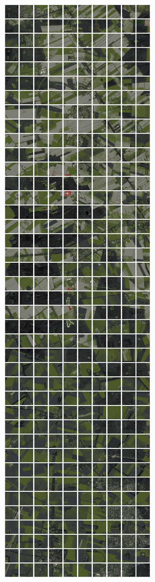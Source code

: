 <html>
<div>
<img src="https://github.com/HakkaTjakka/NL_TILE_MAP/blob/main/18/648/-1056/r.6480.-10560.png" height="44" width="44">
<img src="https://github.com/HakkaTjakka/NL_TILE_MAP/blob/main/18/648/-1056/r.6481.-10560.png" height="44" width="44">
<img src="https://github.com/HakkaTjakka/NL_TILE_MAP/blob/main/18/648/-1056/r.6482.-10560.png" height="44" width="44">
<img src="https://github.com/HakkaTjakka/NL_TILE_MAP/blob/main/18/648/-1056/r.6483.-10560.png" height="44" width="44">
<img src="https://github.com/HakkaTjakka/NL_TILE_MAP/blob/main/18/648/-1056/r.6484.-10560.png" height="44" width="44">
<img src="https://github.com/HakkaTjakka/NL_TILE_MAP/blob/main/18/648/-1056/r.6485.-10560.png" height="44" width="44">
<img src="https://github.com/HakkaTjakka/NL_TILE_MAP/blob/main/18/648/-1056/r.6486.-10560.png" height="44" width="44">
<img src="https://github.com/HakkaTjakka/NL_TILE_MAP/blob/main/18/648/-1056/r.6487.-10560.png" height="44" width="44">
<img src="https://github.com/HakkaTjakka/NL_TILE_MAP/blob/main/18/648/-1056/r.6488.-10560.png" height="44" width="44">
<img src="https://github.com/HakkaTjakka/NL_TILE_MAP/blob/main/18/648/-1056/r.6489.-10560.png" height="44" width="44">
<img src="https://github.com/HakkaTjakka/NL_TILE_MAP/blob/main/18/649/-1056/r.6490.-10560.png" height="44" width="44">
<img src="https://github.com/HakkaTjakka/NL_TILE_MAP/blob/main/18/649/-1056/r.6491.-10560.png" height="44" width="44">
<img src="https://github.com/HakkaTjakka/NL_TILE_MAP/blob/main/18/649/-1056/r.6492.-10560.png" height="44" width="44">
<img src="https://github.com/HakkaTjakka/NL_TILE_MAP/blob/main/18/649/-1056/r.6493.-10560.png" height="44" width="44">
<img src="https://github.com/HakkaTjakka/NL_TILE_MAP/blob/main/18/649/-1056/r.6494.-10560.png" height="44" width="44">
<img src="https://github.com/HakkaTjakka/NL_TILE_MAP/blob/main/18/649/-1056/r.6495.-10560.png" height="44" width="44">
<img src="https://github.com/HakkaTjakka/NL_TILE_MAP/blob/main/18/649/-1056/r.6496.-10560.png" height="44" width="44">
<img src="https://github.com/HakkaTjakka/NL_TILE_MAP/blob/main/18/649/-1056/r.6497.-10560.png" height="44" width="44">
<img src="https://github.com/HakkaTjakka/NL_TILE_MAP/blob/main/18/649/-1056/r.6498.-10560.png" height="44" width="44">
<img src="https://github.com/HakkaTjakka/NL_TILE_MAP/blob/main/18/649/-1056/r.6499.-10560.png" height="44" width="44">
<br>
<img src="https://github.com/HakkaTjakka/NL_TILE_MAP/blob/main/18/648/-1056/r.6480.-10559.png" height="44" width="44">
<img src="https://github.com/HakkaTjakka/NL_TILE_MAP/blob/main/18/648/-1056/r.6481.-10559.png" height="44" width="44">
<img src="https://github.com/HakkaTjakka/NL_TILE_MAP/blob/main/18/648/-1056/r.6482.-10559.png" height="44" width="44">
<img src="https://github.com/HakkaTjakka/NL_TILE_MAP/blob/main/18/648/-1056/r.6483.-10559.png" height="44" width="44">
<img src="https://github.com/HakkaTjakka/NL_TILE_MAP/blob/main/18/648/-1056/r.6484.-10559.png" height="44" width="44">
<img src="https://github.com/HakkaTjakka/NL_TILE_MAP/blob/main/18/648/-1056/r.6485.-10559.png" height="44" width="44">
<img src="https://github.com/HakkaTjakka/NL_TILE_MAP/blob/main/18/648/-1056/r.6486.-10559.png" height="44" width="44">
<img src="https://github.com/HakkaTjakka/NL_TILE_MAP/blob/main/18/648/-1056/r.6487.-10559.png" height="44" width="44">
<img src="https://github.com/HakkaTjakka/NL_TILE_MAP/blob/main/18/648/-1056/r.6488.-10559.png" height="44" width="44">
<img src="https://github.com/HakkaTjakka/NL_TILE_MAP/blob/main/18/648/-1056/r.6489.-10559.png" height="44" width="44">
<img src="https://github.com/HakkaTjakka/NL_TILE_MAP/blob/main/18/649/-1056/r.6490.-10559.png" height="44" width="44">
<img src="https://github.com/HakkaTjakka/NL_TILE_MAP/blob/main/18/649/-1056/r.6491.-10559.png" height="44" width="44">
<img src="https://github.com/HakkaTjakka/NL_TILE_MAP/blob/main/18/649/-1056/r.6492.-10559.png" height="44" width="44">
<img src="https://github.com/HakkaTjakka/NL_TILE_MAP/blob/main/18/649/-1056/r.6493.-10559.png" height="44" width="44">
<img src="https://github.com/HakkaTjakka/NL_TILE_MAP/blob/main/18/649/-1056/r.6494.-10559.png" height="44" width="44">
<img src="https://github.com/HakkaTjakka/NL_TILE_MAP/blob/main/18/649/-1056/r.6495.-10559.png" height="44" width="44">
<img src="https://github.com/HakkaTjakka/NL_TILE_MAP/blob/main/18/649/-1056/r.6496.-10559.png" height="44" width="44">
<img src="https://github.com/HakkaTjakka/NL_TILE_MAP/blob/main/18/649/-1056/r.6497.-10559.png" height="44" width="44">
<img src="https://github.com/HakkaTjakka/NL_TILE_MAP/blob/main/18/649/-1056/r.6498.-10559.png" height="44" width="44">
<img src="https://github.com/HakkaTjakka/NL_TILE_MAP/blob/main/18/649/-1056/r.6499.-10559.png" height="44" width="44">
<br>
<img src="https://github.com/HakkaTjakka/NL_TILE_MAP/blob/main/18/648/-1056/r.6480.-10558.png" height="44" width="44">
<img src="https://github.com/HakkaTjakka/NL_TILE_MAP/blob/main/18/648/-1056/r.6481.-10558.png" height="44" width="44">
<img src="https://github.com/HakkaTjakka/NL_TILE_MAP/blob/main/18/648/-1056/r.6482.-10558.png" height="44" width="44">
<img src="https://github.com/HakkaTjakka/NL_TILE_MAP/blob/main/18/648/-1056/r.6483.-10558.png" height="44" width="44">
<img src="https://github.com/HakkaTjakka/NL_TILE_MAP/blob/main/18/648/-1056/r.6484.-10558.png" height="44" width="44">
<img src="https://github.com/HakkaTjakka/NL_TILE_MAP/blob/main/18/648/-1056/r.6485.-10558.png" height="44" width="44">
<img src="https://github.com/HakkaTjakka/NL_TILE_MAP/blob/main/18/648/-1056/r.6486.-10558.png" height="44" width="44">
<img src="https://github.com/HakkaTjakka/NL_TILE_MAP/blob/main/18/648/-1056/r.6487.-10558.png" height="44" width="44">
<img src="https://github.com/HakkaTjakka/NL_TILE_MAP/blob/main/18/648/-1056/r.6488.-10558.png" height="44" width="44">
<img src="https://github.com/HakkaTjakka/NL_TILE_MAP/blob/main/18/648/-1056/r.6489.-10558.png" height="44" width="44">
<img src="https://github.com/HakkaTjakka/NL_TILE_MAP/blob/main/18/649/-1056/r.6490.-10558.png" height="44" width="44">
<img src="https://github.com/HakkaTjakka/NL_TILE_MAP/blob/main/18/649/-1056/r.6491.-10558.png" height="44" width="44">
<img src="https://github.com/HakkaTjakka/NL_TILE_MAP/blob/main/18/649/-1056/r.6492.-10558.png" height="44" width="44">
<img src="https://github.com/HakkaTjakka/NL_TILE_MAP/blob/main/18/649/-1056/r.6493.-10558.png" height="44" width="44">
<img src="https://github.com/HakkaTjakka/NL_TILE_MAP/blob/main/18/649/-1056/r.6494.-10558.png" height="44" width="44">
<img src="https://github.com/HakkaTjakka/NL_TILE_MAP/blob/main/18/649/-1056/r.6495.-10558.png" height="44" width="44">
<img src="https://github.com/HakkaTjakka/NL_TILE_MAP/blob/main/18/649/-1056/r.6496.-10558.png" height="44" width="44">
<img src="https://github.com/HakkaTjakka/NL_TILE_MAP/blob/main/18/649/-1056/r.6497.-10558.png" height="44" width="44">
<img src="https://github.com/HakkaTjakka/NL_TILE_MAP/blob/main/18/649/-1056/r.6498.-10558.png" height="44" width="44">
<img src="https://github.com/HakkaTjakka/NL_TILE_MAP/blob/main/18/649/-1056/r.6499.-10558.png" height="44" width="44">
<br>
<img src="https://github.com/HakkaTjakka/NL_TILE_MAP/blob/main/18/648/-1056/r.6480.-10557.png" height="44" width="44">
<img src="https://github.com/HakkaTjakka/NL_TILE_MAP/blob/main/18/648/-1056/r.6481.-10557.png" height="44" width="44">
<img src="https://github.com/HakkaTjakka/NL_TILE_MAP/blob/main/18/648/-1056/r.6482.-10557.png" height="44" width="44">
<img src="https://github.com/HakkaTjakka/NL_TILE_MAP/blob/main/18/648/-1056/r.6483.-10557.png" height="44" width="44">
<img src="https://github.com/HakkaTjakka/NL_TILE_MAP/blob/main/18/648/-1056/r.6484.-10557.png" height="44" width="44">
<img src="https://github.com/HakkaTjakka/NL_TILE_MAP/blob/main/18/648/-1056/r.6485.-10557.png" height="44" width="44">
<img src="https://github.com/HakkaTjakka/NL_TILE_MAP/blob/main/18/648/-1056/r.6486.-10557.png" height="44" width="44">
<img src="https://github.com/HakkaTjakka/NL_TILE_MAP/blob/main/18/648/-1056/r.6487.-10557.png" height="44" width="44">
<img src="https://github.com/HakkaTjakka/NL_TILE_MAP/blob/main/18/648/-1056/r.6488.-10557.png" height="44" width="44">
<img src="https://github.com/HakkaTjakka/NL_TILE_MAP/blob/main/18/648/-1056/r.6489.-10557.png" height="44" width="44">
<img src="https://github.com/HakkaTjakka/NL_TILE_MAP/blob/main/18/649/-1056/r.6490.-10557.png" height="44" width="44">
<img src="https://github.com/HakkaTjakka/NL_TILE_MAP/blob/main/18/649/-1056/r.6491.-10557.png" height="44" width="44">
<img src="https://github.com/HakkaTjakka/NL_TILE_MAP/blob/main/18/649/-1056/r.6492.-10557.png" height="44" width="44">
<img src="https://github.com/HakkaTjakka/NL_TILE_MAP/blob/main/18/649/-1056/r.6493.-10557.png" height="44" width="44">
<img src="https://github.com/HakkaTjakka/NL_TILE_MAP/blob/main/18/649/-1056/r.6494.-10557.png" height="44" width="44">
<img src="https://github.com/HakkaTjakka/NL_TILE_MAP/blob/main/18/649/-1056/r.6495.-10557.png" height="44" width="44">
<img src="https://github.com/HakkaTjakka/NL_TILE_MAP/blob/main/18/649/-1056/r.6496.-10557.png" height="44" width="44">
<img src="https://github.com/HakkaTjakka/NL_TILE_MAP/blob/main/18/649/-1056/r.6497.-10557.png" height="44" width="44">
<img src="https://github.com/HakkaTjakka/NL_TILE_MAP/blob/main/18/649/-1056/r.6498.-10557.png" height="44" width="44">
<img src="https://github.com/HakkaTjakka/NL_TILE_MAP/blob/main/18/649/-1056/r.6499.-10557.png" height="44" width="44">
<br>
<img src="https://github.com/HakkaTjakka/NL_TILE_MAP/blob/main/18/648/-1056/r.6480.-10556.png" height="44" width="44">
<img src="https://github.com/HakkaTjakka/NL_TILE_MAP/blob/main/18/648/-1056/r.6481.-10556.png" height="44" width="44">
<img src="https://github.com/HakkaTjakka/NL_TILE_MAP/blob/main/18/648/-1056/r.6482.-10556.png" height="44" width="44">
<img src="https://github.com/HakkaTjakka/NL_TILE_MAP/blob/main/18/648/-1056/r.6483.-10556.png" height="44" width="44">
<img src="https://github.com/HakkaTjakka/NL_TILE_MAP/blob/main/18/648/-1056/r.6484.-10556.png" height="44" width="44">
<img src="https://github.com/HakkaTjakka/NL_TILE_MAP/blob/main/18/648/-1056/r.6485.-10556.png" height="44" width="44">
<img src="https://github.com/HakkaTjakka/NL_TILE_MAP/blob/main/18/648/-1056/r.6486.-10556.png" height="44" width="44">
<img src="https://github.com/HakkaTjakka/NL_TILE_MAP/blob/main/18/648/-1056/r.6487.-10556.png" height="44" width="44">
<img src="https://github.com/HakkaTjakka/NL_TILE_MAP/blob/main/18/648/-1056/r.6488.-10556.png" height="44" width="44">
<img src="https://github.com/HakkaTjakka/NL_TILE_MAP/blob/main/18/648/-1056/r.6489.-10556.png" height="44" width="44">
<img src="https://github.com/HakkaTjakka/NL_TILE_MAP/blob/main/18/649/-1056/r.6490.-10556.png" height="44" width="44">
<img src="https://github.com/HakkaTjakka/NL_TILE_MAP/blob/main/18/649/-1056/r.6491.-10556.png" height="44" width="44">
<img src="https://github.com/HakkaTjakka/NL_TILE_MAP/blob/main/18/649/-1056/r.6492.-10556.png" height="44" width="44">
<img src="https://github.com/HakkaTjakka/NL_TILE_MAP/blob/main/18/649/-1056/r.6493.-10556.png" height="44" width="44">
<img src="https://github.com/HakkaTjakka/NL_TILE_MAP/blob/main/18/649/-1056/r.6494.-10556.png" height="44" width="44">
<img src="https://github.com/HakkaTjakka/NL_TILE_MAP/blob/main/18/649/-1056/r.6495.-10556.png" height="44" width="44">
<img src="https://github.com/HakkaTjakka/NL_TILE_MAP/blob/main/18/649/-1056/r.6496.-10556.png" height="44" width="44">
<img src="https://github.com/HakkaTjakka/NL_TILE_MAP/blob/main/18/649/-1056/r.6497.-10556.png" height="44" width="44">
<img src="https://github.com/HakkaTjakka/NL_TILE_MAP/blob/main/18/649/-1056/r.6498.-10556.png" height="44" width="44">
<img src="https://github.com/HakkaTjakka/NL_TILE_MAP/blob/main/18/649/-1056/r.6499.-10556.png" height="44" width="44">
<br>
<img src="https://github.com/HakkaTjakka/NL_TILE_MAP/blob/main/18/648/-1056/r.6480.-10555.png" height="44" width="44">
<img src="https://github.com/HakkaTjakka/NL_TILE_MAP/blob/main/18/648/-1056/r.6481.-10555.png" height="44" width="44">
<img src="https://github.com/HakkaTjakka/NL_TILE_MAP/blob/main/18/648/-1056/r.6482.-10555.png" height="44" width="44">
<img src="https://github.com/HakkaTjakka/NL_TILE_MAP/blob/main/18/648/-1056/r.6483.-10555.png" height="44" width="44">
<img src="https://github.com/HakkaTjakka/NL_TILE_MAP/blob/main/18/648/-1056/r.6484.-10555.png" height="44" width="44">
<img src="https://github.com/HakkaTjakka/NL_TILE_MAP/blob/main/18/648/-1056/r.6485.-10555.png" height="44" width="44">
<img src="https://github.com/HakkaTjakka/NL_TILE_MAP/blob/main/18/648/-1056/r.6486.-10555.png" height="44" width="44">
<img src="https://github.com/HakkaTjakka/NL_TILE_MAP/blob/main/18/648/-1056/r.6487.-10555.png" height="44" width="44">
<img src="https://github.com/HakkaTjakka/NL_TILE_MAP/blob/main/18/648/-1056/r.6488.-10555.png" height="44" width="44">
<img src="https://github.com/HakkaTjakka/NL_TILE_MAP/blob/main/18/648/-1056/r.6489.-10555.png" height="44" width="44">
<img src="https://github.com/HakkaTjakka/NL_TILE_MAP/blob/main/18/649/-1056/r.6490.-10555.png" height="44" width="44">
<img src="https://github.com/HakkaTjakka/NL_TILE_MAP/blob/main/18/649/-1056/r.6491.-10555.png" height="44" width="44">
<img src="https://github.com/HakkaTjakka/NL_TILE_MAP/blob/main/18/649/-1056/r.6492.-10555.png" height="44" width="44">
<img src="https://github.com/HakkaTjakka/NL_TILE_MAP/blob/main/18/649/-1056/r.6493.-10555.png" height="44" width="44">
<img src="https://github.com/HakkaTjakka/NL_TILE_MAP/blob/main/18/649/-1056/r.6494.-10555.png" height="44" width="44">
<img src="https://github.com/HakkaTjakka/NL_TILE_MAP/blob/main/18/649/-1056/r.6495.-10555.png" height="44" width="44">
<img src="https://github.com/HakkaTjakka/NL_TILE_MAP/blob/main/18/649/-1056/r.6496.-10555.png" height="44" width="44">
<img src="https://github.com/HakkaTjakka/NL_TILE_MAP/blob/main/18/649/-1056/r.6497.-10555.png" height="44" width="44">
<img src="https://github.com/HakkaTjakka/NL_TILE_MAP/blob/main/18/649/-1056/r.6498.-10555.png" height="44" width="44">
<img src="https://github.com/HakkaTjakka/NL_TILE_MAP/blob/main/18/649/-1056/r.6499.-10555.png" height="44" width="44">
<br>
<img src="https://github.com/HakkaTjakka/NL_TILE_MAP/blob/main/18/648/-1056/r.6480.-10554.png" height="44" width="44">
<img src="https://github.com/HakkaTjakka/NL_TILE_MAP/blob/main/18/648/-1056/r.6481.-10554.png" height="44" width="44">
<img src="https://github.com/HakkaTjakka/NL_TILE_MAP/blob/main/18/648/-1056/r.6482.-10554.png" height="44" width="44">
<img src="https://github.com/HakkaTjakka/NL_TILE_MAP/blob/main/18/648/-1056/r.6483.-10554.png" height="44" width="44">
<img src="https://github.com/HakkaTjakka/NL_TILE_MAP/blob/main/18/648/-1056/r.6484.-10554.png" height="44" width="44">
<img src="https://github.com/HakkaTjakka/NL_TILE_MAP/blob/main/18/648/-1056/r.6485.-10554.png" height="44" width="44">
<img src="https://github.com/HakkaTjakka/NL_TILE_MAP/blob/main/18/648/-1056/r.6486.-10554.png" height="44" width="44">
<img src="https://github.com/HakkaTjakka/NL_TILE_MAP/blob/main/18/648/-1056/r.6487.-10554.png" height="44" width="44">
<img src="https://github.com/HakkaTjakka/NL_TILE_MAP/blob/main/18/648/-1056/r.6488.-10554.png" height="44" width="44">
<img src="https://github.com/HakkaTjakka/NL_TILE_MAP/blob/main/18/648/-1056/r.6489.-10554.png" height="44" width="44">
<img src="https://github.com/HakkaTjakka/NL_TILE_MAP/blob/main/18/649/-1056/r.6490.-10554.png" height="44" width="44">
<img src="https://github.com/HakkaTjakka/NL_TILE_MAP/blob/main/18/649/-1056/r.6491.-10554.png" height="44" width="44">
<img src="https://github.com/HakkaTjakka/NL_TILE_MAP/blob/main/18/649/-1056/r.6492.-10554.png" height="44" width="44">
<img src="https://github.com/HakkaTjakka/NL_TILE_MAP/blob/main/18/649/-1056/r.6493.-10554.png" height="44" width="44">
<img src="https://github.com/HakkaTjakka/NL_TILE_MAP/blob/main/18/649/-1056/r.6494.-10554.png" height="44" width="44">
<img src="https://github.com/HakkaTjakka/NL_TILE_MAP/blob/main/18/649/-1056/r.6495.-10554.png" height="44" width="44">
<img src="https://github.com/HakkaTjakka/NL_TILE_MAP/blob/main/18/649/-1056/r.6496.-10554.png" height="44" width="44">
<img src="https://github.com/HakkaTjakka/NL_TILE_MAP/blob/main/18/649/-1056/r.6497.-10554.png" height="44" width="44">
<img src="https://github.com/HakkaTjakka/NL_TILE_MAP/blob/main/18/649/-1056/r.6498.-10554.png" height="44" width="44">
<img src="https://github.com/HakkaTjakka/NL_TILE_MAP/blob/main/18/649/-1056/r.6499.-10554.png" height="44" width="44">
<br>
<img src="https://github.com/HakkaTjakka/NL_TILE_MAP/blob/main/18/648/-1056/r.6480.-10553.png" height="44" width="44">
<img src="https://github.com/HakkaTjakka/NL_TILE_MAP/blob/main/18/648/-1056/r.6481.-10553.png" height="44" width="44">
<img src="https://github.com/HakkaTjakka/NL_TILE_MAP/blob/main/18/648/-1056/r.6482.-10553.png" height="44" width="44">
<img src="https://github.com/HakkaTjakka/NL_TILE_MAP/blob/main/18/648/-1056/r.6483.-10553.png" height="44" width="44">
<img src="https://github.com/HakkaTjakka/NL_TILE_MAP/blob/main/18/648/-1056/r.6484.-10553.png" height="44" width="44">
<img src="https://github.com/HakkaTjakka/NL_TILE_MAP/blob/main/18/648/-1056/r.6485.-10553.png" height="44" width="44">
<img src="https://github.com/HakkaTjakka/NL_TILE_MAP/blob/main/18/648/-1056/r.6486.-10553.png" height="44" width="44">
<img src="https://github.com/HakkaTjakka/NL_TILE_MAP/blob/main/18/648/-1056/r.6487.-10553.png" height="44" width="44">
<img src="https://github.com/HakkaTjakka/NL_TILE_MAP/blob/main/18/648/-1056/r.6488.-10553.png" height="44" width="44">
<img src="https://github.com/HakkaTjakka/NL_TILE_MAP/blob/main/18/648/-1056/r.6489.-10553.png" height="44" width="44">
<img src="https://github.com/HakkaTjakka/NL_TILE_MAP/blob/main/18/649/-1056/r.6490.-10553.png" height="44" width="44">
<img src="https://github.com/HakkaTjakka/NL_TILE_MAP/blob/main/18/649/-1056/r.6491.-10553.png" height="44" width="44">
<img src="https://github.com/HakkaTjakka/NL_TILE_MAP/blob/main/18/649/-1056/r.6492.-10553.png" height="44" width="44">
<img src="https://github.com/HakkaTjakka/NL_TILE_MAP/blob/main/18/649/-1056/r.6493.-10553.png" height="44" width="44">
<img src="https://github.com/HakkaTjakka/NL_TILE_MAP/blob/main/18/649/-1056/r.6494.-10553.png" height="44" width="44">
<img src="https://github.com/HakkaTjakka/NL_TILE_MAP/blob/main/18/649/-1056/r.6495.-10553.png" height="44" width="44">
<img src="https://github.com/HakkaTjakka/NL_TILE_MAP/blob/main/18/649/-1056/r.6496.-10553.png" height="44" width="44">
<img src="https://github.com/HakkaTjakka/NL_TILE_MAP/blob/main/18/649/-1056/r.6497.-10553.png" height="44" width="44">
<img src="https://github.com/HakkaTjakka/NL_TILE_MAP/blob/main/18/649/-1056/r.6498.-10553.png" height="44" width="44">
<img src="https://github.com/HakkaTjakka/NL_TILE_MAP/blob/main/18/649/-1056/r.6499.-10553.png" height="44" width="44">
<br>
<img src="https://github.com/HakkaTjakka/NL_TILE_MAP/blob/main/18/648/-1056/r.6480.-10552.png" height="44" width="44">
<img src="https://github.com/HakkaTjakka/NL_TILE_MAP/blob/main/18/648/-1056/r.6481.-10552.png" height="44" width="44">
<img src="https://github.com/HakkaTjakka/NL_TILE_MAP/blob/main/18/648/-1056/r.6482.-10552.png" height="44" width="44">
<img src="https://github.com/HakkaTjakka/NL_TILE_MAP/blob/main/18/648/-1056/r.6483.-10552.png" height="44" width="44">
<img src="https://github.com/HakkaTjakka/NL_TILE_MAP/blob/main/18/648/-1056/r.6484.-10552.png" height="44" width="44">
<img src="https://github.com/HakkaTjakka/NL_TILE_MAP/blob/main/18/648/-1056/r.6485.-10552.png" height="44" width="44">
<img src="https://github.com/HakkaTjakka/NL_TILE_MAP/blob/main/18/648/-1056/r.6486.-10552.png" height="44" width="44">
<img src="https://github.com/HakkaTjakka/NL_TILE_MAP/blob/main/18/648/-1056/r.6487.-10552.png" height="44" width="44">
<img src="https://github.com/HakkaTjakka/NL_TILE_MAP/blob/main/18/648/-1056/r.6488.-10552.png" height="44" width="44">
<img src="https://github.com/HakkaTjakka/NL_TILE_MAP/blob/main/18/648/-1056/r.6489.-10552.png" height="44" width="44">
<img src="https://github.com/HakkaTjakka/NL_TILE_MAP/blob/main/18/649/-1056/r.6490.-10552.png" height="44" width="44">
<img src="https://github.com/HakkaTjakka/NL_TILE_MAP/blob/main/18/649/-1056/r.6491.-10552.png" height="44" width="44">
<img src="https://github.com/HakkaTjakka/NL_TILE_MAP/blob/main/18/649/-1056/r.6492.-10552.png" height="44" width="44">
<img src="https://github.com/HakkaTjakka/NL_TILE_MAP/blob/main/18/649/-1056/r.6493.-10552.png" height="44" width="44">
<img src="https://github.com/HakkaTjakka/NL_TILE_MAP/blob/main/18/649/-1056/r.6494.-10552.png" height="44" width="44">
<img src="https://github.com/HakkaTjakka/NL_TILE_MAP/blob/main/18/649/-1056/r.6495.-10552.png" height="44" width="44">
<img src="https://github.com/HakkaTjakka/NL_TILE_MAP/blob/main/18/649/-1056/r.6496.-10552.png" height="44" width="44">
<img src="https://github.com/HakkaTjakka/NL_TILE_MAP/blob/main/18/649/-1056/r.6497.-10552.png" height="44" width="44">
<img src="https://github.com/HakkaTjakka/NL_TILE_MAP/blob/main/18/649/-1056/r.6498.-10552.png" height="44" width="44">
<img src="https://github.com/HakkaTjakka/NL_TILE_MAP/blob/main/18/649/-1056/r.6499.-10552.png" height="44" width="44">
<br>
<img src="https://github.com/HakkaTjakka/NL_TILE_MAP/blob/main/18/648/-1056/r.6480.-10551.png" height="44" width="44">
<img src="https://github.com/HakkaTjakka/NL_TILE_MAP/blob/main/18/648/-1056/r.6481.-10551.png" height="44" width="44">
<img src="https://github.com/HakkaTjakka/NL_TILE_MAP/blob/main/18/648/-1056/r.6482.-10551.png" height="44" width="44">
<img src="https://github.com/HakkaTjakka/NL_TILE_MAP/blob/main/18/648/-1056/r.6483.-10551.png" height="44" width="44">
<img src="https://github.com/HakkaTjakka/NL_TILE_MAP/blob/main/18/648/-1056/r.6484.-10551.png" height="44" width="44">
<img src="https://github.com/HakkaTjakka/NL_TILE_MAP/blob/main/18/648/-1056/r.6485.-10551.png" height="44" width="44">
<img src="https://github.com/HakkaTjakka/NL_TILE_MAP/blob/main/18/648/-1056/r.6486.-10551.png" height="44" width="44">
<img src="https://github.com/HakkaTjakka/NL_TILE_MAP/blob/main/18/648/-1056/r.6487.-10551.png" height="44" width="44">
<img src="https://github.com/HakkaTjakka/NL_TILE_MAP/blob/main/18/648/-1056/r.6488.-10551.png" height="44" width="44">
<img src="https://github.com/HakkaTjakka/NL_TILE_MAP/blob/main/18/648/-1056/r.6489.-10551.png" height="44" width="44">
<img src="https://github.com/HakkaTjakka/NL_TILE_MAP/blob/main/18/649/-1056/r.6490.-10551.png" height="44" width="44">
<img src="https://github.com/HakkaTjakka/NL_TILE_MAP/blob/main/18/649/-1056/r.6491.-10551.png" height="44" width="44">
<img src="https://github.com/HakkaTjakka/NL_TILE_MAP/blob/main/18/649/-1056/r.6492.-10551.png" height="44" width="44">
<img src="https://github.com/HakkaTjakka/NL_TILE_MAP/blob/main/18/649/-1056/r.6493.-10551.png" height="44" width="44">
<img src="https://github.com/HakkaTjakka/NL_TILE_MAP/blob/main/18/649/-1056/r.6494.-10551.png" height="44" width="44">
<img src="https://github.com/HakkaTjakka/NL_TILE_MAP/blob/main/18/649/-1056/r.6495.-10551.png" height="44" width="44">
<img src="https://github.com/HakkaTjakka/NL_TILE_MAP/blob/main/18/649/-1056/r.6496.-10551.png" height="44" width="44">
<img src="https://github.com/HakkaTjakka/NL_TILE_MAP/blob/main/18/649/-1056/r.6497.-10551.png" height="44" width="44">
<img src="https://github.com/HakkaTjakka/NL_TILE_MAP/blob/main/18/649/-1056/r.6498.-10551.png" height="44" width="44">
<img src="https://github.com/HakkaTjakka/NL_TILE_MAP/blob/main/18/649/-1056/r.6499.-10551.png" height="44" width="44">
<br>
<img src="https://github.com/HakkaTjakka/NL_TILE_MAP/blob/main/18/648/-1055/r.6480.-10550.png" height="44" width="44">
<img src="https://github.com/HakkaTjakka/NL_TILE_MAP/blob/main/18/648/-1055/r.6481.-10550.png" height="44" width="44">
<img src="https://github.com/HakkaTjakka/NL_TILE_MAP/blob/main/18/648/-1055/r.6482.-10550.png" height="44" width="44">
<img src="https://github.com/HakkaTjakka/NL_TILE_MAP/blob/main/18/648/-1055/r.6483.-10550.png" height="44" width="44">
<img src="https://github.com/HakkaTjakka/NL_TILE_MAP/blob/main/18/648/-1055/r.6484.-10550.png" height="44" width="44">
<img src="https://github.com/HakkaTjakka/NL_TILE_MAP/blob/main/18/648/-1055/r.6485.-10550.png" height="44" width="44">
<img src="https://github.com/HakkaTjakka/NL_TILE_MAP/blob/main/18/648/-1055/r.6486.-10550.png" height="44" width="44">
<img src="https://github.com/HakkaTjakka/NL_TILE_MAP/blob/main/18/648/-1055/r.6487.-10550.png" height="44" width="44">
<img src="https://github.com/HakkaTjakka/NL_TILE_MAP/blob/main/18/648/-1055/r.6488.-10550.png" height="44" width="44">
<img src="https://github.com/HakkaTjakka/NL_TILE_MAP/blob/main/18/648/-1055/r.6489.-10550.png" height="44" width="44">
<img src="https://github.com/HakkaTjakka/NL_TILE_MAP/blob/main/18/649/-1055/r.6490.-10550.png" height="44" width="44">
<img src="https://github.com/HakkaTjakka/NL_TILE_MAP/blob/main/18/649/-1055/r.6491.-10550.png" height="44" width="44">
<img src="https://github.com/HakkaTjakka/NL_TILE_MAP/blob/main/18/649/-1055/r.6492.-10550.png" height="44" width="44">
<img src="https://github.com/HakkaTjakka/NL_TILE_MAP/blob/main/18/649/-1055/r.6493.-10550.png" height="44" width="44">
<img src="https://github.com/HakkaTjakka/NL_TILE_MAP/blob/main/18/649/-1055/r.6494.-10550.png" height="44" width="44">
<img src="https://github.com/HakkaTjakka/NL_TILE_MAP/blob/main/18/649/-1055/r.6495.-10550.png" height="44" width="44">
<img src="https://github.com/HakkaTjakka/NL_TILE_MAP/blob/main/18/649/-1055/r.6496.-10550.png" height="44" width="44">
<img src="https://github.com/HakkaTjakka/NL_TILE_MAP/blob/main/18/649/-1055/r.6497.-10550.png" height="44" width="44">
<img src="https://github.com/HakkaTjakka/NL_TILE_MAP/blob/main/18/649/-1055/r.6498.-10550.png" height="44" width="44">
<img src="https://github.com/HakkaTjakka/NL_TILE_MAP/blob/main/18/649/-1055/r.6499.-10550.png" height="44" width="44">
<br>
<img src="https://github.com/HakkaTjakka/NL_TILE_MAP/blob/main/18/648/-1055/r.6480.-10549.png" height="44" width="44">
<img src="https://github.com/HakkaTjakka/NL_TILE_MAP/blob/main/18/648/-1055/r.6481.-10549.png" height="44" width="44">
<img src="https://github.com/HakkaTjakka/NL_TILE_MAP/blob/main/18/648/-1055/r.6482.-10549.png" height="44" width="44">
<img src="https://github.com/HakkaTjakka/NL_TILE_MAP/blob/main/18/648/-1055/r.6483.-10549.png" height="44" width="44">
<img src="https://github.com/HakkaTjakka/NL_TILE_MAP/blob/main/18/648/-1055/r.6484.-10549.png" height="44" width="44">
<img src="https://github.com/HakkaTjakka/NL_TILE_MAP/blob/main/18/648/-1055/r.6485.-10549.png" height="44" width="44">
<img src="https://github.com/HakkaTjakka/NL_TILE_MAP/blob/main/18/648/-1055/r.6486.-10549.png" height="44" width="44">
<img src="https://github.com/HakkaTjakka/NL_TILE_MAP/blob/main/18/648/-1055/r.6487.-10549.png" height="44" width="44">
<img src="https://github.com/HakkaTjakka/NL_TILE_MAP/blob/main/18/648/-1055/r.6488.-10549.png" height="44" width="44">
<img src="https://github.com/HakkaTjakka/NL_TILE_MAP/blob/main/18/648/-1055/r.6489.-10549.png" height="44" width="44">
<img src="https://github.com/HakkaTjakka/NL_TILE_MAP/blob/main/18/649/-1055/r.6490.-10549.png" height="44" width="44">
<img src="https://github.com/HakkaTjakka/NL_TILE_MAP/blob/main/18/649/-1055/r.6491.-10549.png" height="44" width="44">
<img src="https://github.com/HakkaTjakka/NL_TILE_MAP/blob/main/18/649/-1055/r.6492.-10549.png" height="44" width="44">
<img src="https://github.com/HakkaTjakka/NL_TILE_MAP/blob/main/18/649/-1055/r.6493.-10549.png" height="44" width="44">
<img src="https://github.com/HakkaTjakka/NL_TILE_MAP/blob/main/18/649/-1055/r.6494.-10549.png" height="44" width="44">
<img src="https://github.com/HakkaTjakka/NL_TILE_MAP/blob/main/18/649/-1055/r.6495.-10549.png" height="44" width="44">
<img src="https://github.com/HakkaTjakka/NL_TILE_MAP/blob/main/18/649/-1055/r.6496.-10549.png" height="44" width="44">
<img src="https://github.com/HakkaTjakka/NL_TILE_MAP/blob/main/18/649/-1055/r.6497.-10549.png" height="44" width="44">
<img src="https://github.com/HakkaTjakka/NL_TILE_MAP/blob/main/18/649/-1055/r.6498.-10549.png" height="44" width="44">
<img src="https://github.com/HakkaTjakka/NL_TILE_MAP/blob/main/18/649/-1055/r.6499.-10549.png" height="44" width="44">
<br>
<img src="https://github.com/HakkaTjakka/NL_TILE_MAP/blob/main/18/648/-1055/r.6480.-10548.png" height="44" width="44">
<img src="https://github.com/HakkaTjakka/NL_TILE_MAP/blob/main/18/648/-1055/r.6481.-10548.png" height="44" width="44">
<img src="https://github.com/HakkaTjakka/NL_TILE_MAP/blob/main/18/648/-1055/r.6482.-10548.png" height="44" width="44">
<img src="https://github.com/HakkaTjakka/NL_TILE_MAP/blob/main/18/648/-1055/r.6483.-10548.png" height="44" width="44">
<img src="https://github.com/HakkaTjakka/NL_TILE_MAP/blob/main/18/648/-1055/r.6484.-10548.png" height="44" width="44">
<img src="https://github.com/HakkaTjakka/NL_TILE_MAP/blob/main/18/648/-1055/r.6485.-10548.png" height="44" width="44">
<img src="https://github.com/HakkaTjakka/NL_TILE_MAP/blob/main/18/648/-1055/r.6486.-10548.png" height="44" width="44">
<img src="https://github.com/HakkaTjakka/NL_TILE_MAP/blob/main/18/648/-1055/r.6487.-10548.png" height="44" width="44">
<img src="https://github.com/HakkaTjakka/NL_TILE_MAP/blob/main/18/648/-1055/r.6488.-10548.png" height="44" width="44">
<img src="https://github.com/HakkaTjakka/NL_TILE_MAP/blob/main/18/648/-1055/r.6489.-10548.png" height="44" width="44">
<img src="https://github.com/HakkaTjakka/NL_TILE_MAP/blob/main/18/649/-1055/r.6490.-10548.png" height="44" width="44">
<img src="https://github.com/HakkaTjakka/NL_TILE_MAP/blob/main/18/649/-1055/r.6491.-10548.png" height="44" width="44">
<img src="https://github.com/HakkaTjakka/NL_TILE_MAP/blob/main/18/649/-1055/r.6492.-10548.png" height="44" width="44">
<img src="https://github.com/HakkaTjakka/NL_TILE_MAP/blob/main/18/649/-1055/r.6493.-10548.png" height="44" width="44">
<img src="https://github.com/HakkaTjakka/NL_TILE_MAP/blob/main/18/649/-1055/r.6494.-10548.png" height="44" width="44">
<img src="https://github.com/HakkaTjakka/NL_TILE_MAP/blob/main/18/649/-1055/r.6495.-10548.png" height="44" width="44">
<img src="https://github.com/HakkaTjakka/NL_TILE_MAP/blob/main/18/649/-1055/r.6496.-10548.png" height="44" width="44">
<img src="https://github.com/HakkaTjakka/NL_TILE_MAP/blob/main/18/649/-1055/r.6497.-10548.png" height="44" width="44">
<img src="https://github.com/HakkaTjakka/NL_TILE_MAP/blob/main/18/649/-1055/r.6498.-10548.png" height="44" width="44">
<img src="https://github.com/HakkaTjakka/NL_TILE_MAP/blob/main/18/649/-1055/r.6499.-10548.png" height="44" width="44">
<br>
<img src="https://github.com/HakkaTjakka/NL_TILE_MAP/blob/main/18/648/-1055/r.6480.-10547.png" height="44" width="44">
<img src="https://github.com/HakkaTjakka/NL_TILE_MAP/blob/main/18/648/-1055/r.6481.-10547.png" height="44" width="44">
<img src="https://github.com/HakkaTjakka/NL_TILE_MAP/blob/main/18/648/-1055/r.6482.-10547.png" height="44" width="44">
<img src="https://github.com/HakkaTjakka/NL_TILE_MAP/blob/main/18/648/-1055/r.6483.-10547.png" height="44" width="44">
<img src="https://github.com/HakkaTjakka/NL_TILE_MAP/blob/main/18/648/-1055/r.6484.-10547.png" height="44" width="44">
<img src="https://github.com/HakkaTjakka/NL_TILE_MAP/blob/main/18/648/-1055/r.6485.-10547.png" height="44" width="44">
<img src="https://github.com/HakkaTjakka/NL_TILE_MAP/blob/main/18/648/-1055/r.6486.-10547.png" height="44" width="44">
<img src="https://github.com/HakkaTjakka/NL_TILE_MAP/blob/main/18/648/-1055/r.6487.-10547.png" height="44" width="44">
<img src="https://github.com/HakkaTjakka/NL_TILE_MAP/blob/main/18/648/-1055/r.6488.-10547.png" height="44" width="44">
<img src="https://github.com/HakkaTjakka/NL_TILE_MAP/blob/main/18/648/-1055/r.6489.-10547.png" height="44" width="44">
<img src="https://github.com/HakkaTjakka/NL_TILE_MAP/blob/main/18/649/-1055/r.6490.-10547.png" height="44" width="44">
<img src="https://github.com/HakkaTjakka/NL_TILE_MAP/blob/main/18/649/-1055/r.6491.-10547.png" height="44" width="44">
<img src="https://github.com/HakkaTjakka/NL_TILE_MAP/blob/main/18/649/-1055/r.6492.-10547.png" height="44" width="44">
<img src="https://github.com/HakkaTjakka/NL_TILE_MAP/blob/main/18/649/-1055/r.6493.-10547.png" height="44" width="44">
<img src="https://github.com/HakkaTjakka/NL_TILE_MAP/blob/main/18/649/-1055/r.6494.-10547.png" height="44" width="44">
<img src="https://github.com/HakkaTjakka/NL_TILE_MAP/blob/main/18/649/-1055/r.6495.-10547.png" height="44" width="44">
<img src="https://github.com/HakkaTjakka/NL_TILE_MAP/blob/main/18/649/-1055/r.6496.-10547.png" height="44" width="44">
<img src="https://github.com/HakkaTjakka/NL_TILE_MAP/blob/main/18/649/-1055/r.6497.-10547.png" height="44" width="44">
<img src="https://github.com/HakkaTjakka/NL_TILE_MAP/blob/main/18/649/-1055/r.6498.-10547.png" height="44" width="44">
<img src="https://github.com/HakkaTjakka/NL_TILE_MAP/blob/main/18/649/-1055/r.6499.-10547.png" height="44" width="44">
<br>
<img src="https://github.com/HakkaTjakka/NL_TILE_MAP/blob/main/18/648/-1055/r.6480.-10546.png" height="44" width="44">
<img src="https://github.com/HakkaTjakka/NL_TILE_MAP/blob/main/18/648/-1055/r.6481.-10546.png" height="44" width="44">
<img src="https://github.com/HakkaTjakka/NL_TILE_MAP/blob/main/18/648/-1055/r.6482.-10546.png" height="44" width="44">
<img src="https://github.com/HakkaTjakka/NL_TILE_MAP/blob/main/18/648/-1055/r.6483.-10546.png" height="44" width="44">
<img src="https://github.com/HakkaTjakka/NL_TILE_MAP/blob/main/18/648/-1055/r.6484.-10546.png" height="44" width="44">
<img src="https://github.com/HakkaTjakka/NL_TILE_MAP/blob/main/18/648/-1055/r.6485.-10546.png" height="44" width="44">
<img src="https://github.com/HakkaTjakka/NL_TILE_MAP/blob/main/18/648/-1055/r.6486.-10546.png" height="44" width="44">
<img src="https://github.com/HakkaTjakka/NL_TILE_MAP/blob/main/18/648/-1055/r.6487.-10546.png" height="44" width="44">
<img src="https://github.com/HakkaTjakka/NL_TILE_MAP/blob/main/18/648/-1055/r.6488.-10546.png" height="44" width="44">
<img src="https://github.com/HakkaTjakka/NL_TILE_MAP/blob/main/18/648/-1055/r.6489.-10546.png" height="44" width="44">
<img src="https://github.com/HakkaTjakka/NL_TILE_MAP/blob/main/18/649/-1055/r.6490.-10546.png" height="44" width="44">
<img src="https://github.com/HakkaTjakka/NL_TILE_MAP/blob/main/18/649/-1055/r.6491.-10546.png" height="44" width="44">
<img src="https://github.com/HakkaTjakka/NL_TILE_MAP/blob/main/18/649/-1055/r.6492.-10546.png" height="44" width="44">
<img src="https://github.com/HakkaTjakka/NL_TILE_MAP/blob/main/18/649/-1055/r.6493.-10546.png" height="44" width="44">
<img src="https://github.com/HakkaTjakka/NL_TILE_MAP/blob/main/18/649/-1055/r.6494.-10546.png" height="44" width="44">
<img src="https://github.com/HakkaTjakka/NL_TILE_MAP/blob/main/18/649/-1055/r.6495.-10546.png" height="44" width="44">
<img src="https://github.com/HakkaTjakka/NL_TILE_MAP/blob/main/18/649/-1055/r.6496.-10546.png" height="44" width="44">
<img src="https://github.com/HakkaTjakka/NL_TILE_MAP/blob/main/18/649/-1055/r.6497.-10546.png" height="44" width="44">
<img src="https://github.com/HakkaTjakka/NL_TILE_MAP/blob/main/18/649/-1055/r.6498.-10546.png" height="44" width="44">
<img src="https://github.com/HakkaTjakka/NL_TILE_MAP/blob/main/18/649/-1055/r.6499.-10546.png" height="44" width="44">
<br>
<img src="https://github.com/HakkaTjakka/NL_TILE_MAP/blob/main/18/648/-1055/r.6480.-10545.png" height="44" width="44">
<img src="https://github.com/HakkaTjakka/NL_TILE_MAP/blob/main/18/648/-1055/r.6481.-10545.png" height="44" width="44">
<img src="https://github.com/HakkaTjakka/NL_TILE_MAP/blob/main/18/648/-1055/r.6482.-10545.png" height="44" width="44">
<img src="https://github.com/HakkaTjakka/NL_TILE_MAP/blob/main/18/648/-1055/r.6483.-10545.png" height="44" width="44">
<img src="https://github.com/HakkaTjakka/NL_TILE_MAP/blob/main/18/648/-1055/r.6484.-10545.png" height="44" width="44">
<img src="https://github.com/HakkaTjakka/NL_TILE_MAP/blob/main/18/648/-1055/r.6485.-10545.png" height="44" width="44">
<img src="https://github.com/HakkaTjakka/NL_TILE_MAP/blob/main/18/648/-1055/r.6486.-10545.png" height="44" width="44">
<img src="https://github.com/HakkaTjakka/NL_TILE_MAP/blob/main/18/648/-1055/r.6487.-10545.png" height="44" width="44">
<img src="https://github.com/HakkaTjakka/NL_TILE_MAP/blob/main/18/648/-1055/r.6488.-10545.png" height="44" width="44">
<img src="https://github.com/HakkaTjakka/NL_TILE_MAP/blob/main/18/648/-1055/r.6489.-10545.png" height="44" width="44">
<img src="https://github.com/HakkaTjakka/NL_TILE_MAP/blob/main/18/649/-1055/r.6490.-10545.png" height="44" width="44">
<img src="https://github.com/HakkaTjakka/NL_TILE_MAP/blob/main/18/649/-1055/r.6491.-10545.png" height="44" width="44">
<img src="https://github.com/HakkaTjakka/NL_TILE_MAP/blob/main/18/649/-1055/r.6492.-10545.png" height="44" width="44">
<img src="https://github.com/HakkaTjakka/NL_TILE_MAP/blob/main/18/649/-1055/r.6493.-10545.png" height="44" width="44">
<img src="https://github.com/HakkaTjakka/NL_TILE_MAP/blob/main/18/649/-1055/r.6494.-10545.png" height="44" width="44">
<img src="https://github.com/HakkaTjakka/NL_TILE_MAP/blob/main/18/649/-1055/r.6495.-10545.png" height="44" width="44">
<img src="https://github.com/HakkaTjakka/NL_TILE_MAP/blob/main/18/649/-1055/r.6496.-10545.png" height="44" width="44">
<img src="https://github.com/HakkaTjakka/NL_TILE_MAP/blob/main/18/649/-1055/r.6497.-10545.png" height="44" width="44">
<img src="https://github.com/HakkaTjakka/NL_TILE_MAP/blob/main/18/649/-1055/r.6498.-10545.png" height="44" width="44">
<img src="https://github.com/HakkaTjakka/NL_TILE_MAP/blob/main/18/649/-1055/r.6499.-10545.png" height="44" width="44">
<br>
<img src="https://github.com/HakkaTjakka/NL_TILE_MAP/blob/main/18/648/-1055/r.6480.-10544.png" height="44" width="44">
<img src="https://github.com/HakkaTjakka/NL_TILE_MAP/blob/main/18/648/-1055/r.6481.-10544.png" height="44" width="44">
<img src="https://github.com/HakkaTjakka/NL_TILE_MAP/blob/main/18/648/-1055/r.6482.-10544.png" height="44" width="44">
<img src="https://github.com/HakkaTjakka/NL_TILE_MAP/blob/main/18/648/-1055/r.6483.-10544.png" height="44" width="44">
<img src="https://github.com/HakkaTjakka/NL_TILE_MAP/blob/main/18/648/-1055/r.6484.-10544.png" height="44" width="44">
<img src="https://github.com/HakkaTjakka/NL_TILE_MAP/blob/main/18/648/-1055/r.6485.-10544.png" height="44" width="44">
<img src="https://github.com/HakkaTjakka/NL_TILE_MAP/blob/main/18/648/-1055/r.6486.-10544.png" height="44" width="44">
<img src="https://github.com/HakkaTjakka/NL_TILE_MAP/blob/main/18/648/-1055/r.6487.-10544.png" height="44" width="44">
<img src="https://github.com/HakkaTjakka/NL_TILE_MAP/blob/main/18/648/-1055/r.6488.-10544.png" height="44" width="44">
<img src="https://github.com/HakkaTjakka/NL_TILE_MAP/blob/main/18/648/-1055/r.6489.-10544.png" height="44" width="44">
<img src="https://github.com/HakkaTjakka/NL_TILE_MAP/blob/main/18/649/-1055/r.6490.-10544.png" height="44" width="44">
<img src="https://github.com/HakkaTjakka/NL_TILE_MAP/blob/main/18/649/-1055/r.6491.-10544.png" height="44" width="44">
<img src="https://github.com/HakkaTjakka/NL_TILE_MAP/blob/main/18/649/-1055/r.6492.-10544.png" height="44" width="44">
<img src="https://github.com/HakkaTjakka/NL_TILE_MAP/blob/main/18/649/-1055/r.6493.-10544.png" height="44" width="44">
<img src="https://github.com/HakkaTjakka/NL_TILE_MAP/blob/main/18/649/-1055/r.6494.-10544.png" height="44" width="44">
<img src="https://github.com/HakkaTjakka/NL_TILE_MAP/blob/main/18/649/-1055/r.6495.-10544.png" height="44" width="44">
<img src="https://github.com/HakkaTjakka/NL_TILE_MAP/blob/main/18/649/-1055/r.6496.-10544.png" height="44" width="44">
<img src="https://github.com/HakkaTjakka/NL_TILE_MAP/blob/main/18/649/-1055/r.6497.-10544.png" height="44" width="44">
<img src="https://github.com/HakkaTjakka/NL_TILE_MAP/blob/main/18/649/-1055/r.6498.-10544.png" height="44" width="44">
<img src="https://github.com/HakkaTjakka/NL_TILE_MAP/blob/main/18/649/-1055/r.6499.-10544.png" height="44" width="44">
<br>
<img src="https://github.com/HakkaTjakka/NL_TILE_MAP/blob/main/18/648/-1055/r.6480.-10543.png" height="44" width="44">
<img src="https://github.com/HakkaTjakka/NL_TILE_MAP/blob/main/18/648/-1055/r.6481.-10543.png" height="44" width="44">
<img src="https://github.com/HakkaTjakka/NL_TILE_MAP/blob/main/18/648/-1055/r.6482.-10543.png" height="44" width="44">
<img src="https://github.com/HakkaTjakka/NL_TILE_MAP/blob/main/18/648/-1055/r.6483.-10543.png" height="44" width="44">
<img src="https://github.com/HakkaTjakka/NL_TILE_MAP/blob/main/18/648/-1055/r.6484.-10543.png" height="44" width="44">
<img src="https://github.com/HakkaTjakka/NL_TILE_MAP/blob/main/18/648/-1055/r.6485.-10543.png" height="44" width="44">
<img src="https://github.com/HakkaTjakka/NL_TILE_MAP/blob/main/18/648/-1055/r.6486.-10543.png" height="44" width="44">
<img src="https://github.com/HakkaTjakka/NL_TILE_MAP/blob/main/18/648/-1055/r.6487.-10543.png" height="44" width="44">
<img src="https://github.com/HakkaTjakka/NL_TILE_MAP/blob/main/18/648/-1055/r.6488.-10543.png" height="44" width="44">
<img src="https://github.com/HakkaTjakka/NL_TILE_MAP/blob/main/18/648/-1055/r.6489.-10543.png" height="44" width="44">
<img src="https://github.com/HakkaTjakka/NL_TILE_MAP/blob/main/18/649/-1055/r.6490.-10543.png" height="44" width="44">
<img src="https://github.com/HakkaTjakka/NL_TILE_MAP/blob/main/18/649/-1055/r.6491.-10543.png" height="44" width="44">
<img src="https://github.com/HakkaTjakka/NL_TILE_MAP/blob/main/18/649/-1055/r.6492.-10543.png" height="44" width="44">
<img src="https://github.com/HakkaTjakka/NL_TILE_MAP/blob/main/18/649/-1055/r.6493.-10543.png" height="44" width="44">
<img src="https://github.com/HakkaTjakka/NL_TILE_MAP/blob/main/18/649/-1055/r.6494.-10543.png" height="44" width="44">
<img src="https://github.com/HakkaTjakka/NL_TILE_MAP/blob/main/18/649/-1055/r.6495.-10543.png" height="44" width="44">
<img src="https://github.com/HakkaTjakka/NL_TILE_MAP/blob/main/18/649/-1055/r.6496.-10543.png" height="44" width="44">
<img src="https://github.com/HakkaTjakka/NL_TILE_MAP/blob/main/18/649/-1055/r.6497.-10543.png" height="44" width="44">
<img src="https://github.com/HakkaTjakka/NL_TILE_MAP/blob/main/18/649/-1055/r.6498.-10543.png" height="44" width="44">
<img src="https://github.com/HakkaTjakka/NL_TILE_MAP/blob/main/18/649/-1055/r.6499.-10543.png" height="44" width="44">
<br>
<img src="https://github.com/HakkaTjakka/NL_TILE_MAP/blob/main/18/648/-1055/r.6480.-10542.png" height="44" width="44">
<img src="https://github.com/HakkaTjakka/NL_TILE_MAP/blob/main/18/648/-1055/r.6481.-10542.png" height="44" width="44">
<img src="https://github.com/HakkaTjakka/NL_TILE_MAP/blob/main/18/648/-1055/r.6482.-10542.png" height="44" width="44">
<img src="https://github.com/HakkaTjakka/NL_TILE_MAP/blob/main/18/648/-1055/r.6483.-10542.png" height="44" width="44">
<img src="https://github.com/HakkaTjakka/NL_TILE_MAP/blob/main/18/648/-1055/r.6484.-10542.png" height="44" width="44">
<img src="https://github.com/HakkaTjakka/NL_TILE_MAP/blob/main/18/648/-1055/r.6485.-10542.png" height="44" width="44">
<img src="https://github.com/HakkaTjakka/NL_TILE_MAP/blob/main/18/648/-1055/r.6486.-10542.png" height="44" width="44">
<img src="https://github.com/HakkaTjakka/NL_TILE_MAP/blob/main/18/648/-1055/r.6487.-10542.png" height="44" width="44">
<img src="https://github.com/HakkaTjakka/NL_TILE_MAP/blob/main/18/648/-1055/r.6488.-10542.png" height="44" width="44">
<img src="https://github.com/HakkaTjakka/NL_TILE_MAP/blob/main/18/648/-1055/r.6489.-10542.png" height="44" width="44">
<img src="https://github.com/HakkaTjakka/NL_TILE_MAP/blob/main/18/649/-1055/r.6490.-10542.png" height="44" width="44">
<img src="https://github.com/HakkaTjakka/NL_TILE_MAP/blob/main/18/649/-1055/r.6491.-10542.png" height="44" width="44">
<img src="https://github.com/HakkaTjakka/NL_TILE_MAP/blob/main/18/649/-1055/r.6492.-10542.png" height="44" width="44">
<img src="https://github.com/HakkaTjakka/NL_TILE_MAP/blob/main/18/649/-1055/r.6493.-10542.png" height="44" width="44">
<img src="https://github.com/HakkaTjakka/NL_TILE_MAP/blob/main/18/649/-1055/r.6494.-10542.png" height="44" width="44">
<img src="https://github.com/HakkaTjakka/NL_TILE_MAP/blob/main/18/649/-1055/r.6495.-10542.png" height="44" width="44">
<img src="https://github.com/HakkaTjakka/NL_TILE_MAP/blob/main/18/649/-1055/r.6496.-10542.png" height="44" width="44">
<img src="https://github.com/HakkaTjakka/NL_TILE_MAP/blob/main/18/649/-1055/r.6497.-10542.png" height="44" width="44">
<img src="https://github.com/HakkaTjakka/NL_TILE_MAP/blob/main/18/649/-1055/r.6498.-10542.png" height="44" width="44">
<img src="https://github.com/HakkaTjakka/NL_TILE_MAP/blob/main/18/649/-1055/r.6499.-10542.png" height="44" width="44">
<br>
<img src="https://github.com/HakkaTjakka/NL_TILE_MAP/blob/main/18/648/-1055/r.6480.-10541.png" height="44" width="44">
<img src="https://github.com/HakkaTjakka/NL_TILE_MAP/blob/main/18/648/-1055/r.6481.-10541.png" height="44" width="44">
<img src="https://github.com/HakkaTjakka/NL_TILE_MAP/blob/main/18/648/-1055/r.6482.-10541.png" height="44" width="44">
<img src="https://github.com/HakkaTjakka/NL_TILE_MAP/blob/main/18/648/-1055/r.6483.-10541.png" height="44" width="44">
<img src="https://github.com/HakkaTjakka/NL_TILE_MAP/blob/main/18/648/-1055/r.6484.-10541.png" height="44" width="44">
<img src="https://github.com/HakkaTjakka/NL_TILE_MAP/blob/main/18/648/-1055/r.6485.-10541.png" height="44" width="44">
<img src="https://github.com/HakkaTjakka/NL_TILE_MAP/blob/main/18/648/-1055/r.6486.-10541.png" height="44" width="44">
<img src="https://github.com/HakkaTjakka/NL_TILE_MAP/blob/main/18/648/-1055/r.6487.-10541.png" height="44" width="44">
<img src="https://github.com/HakkaTjakka/NL_TILE_MAP/blob/main/18/648/-1055/r.6488.-10541.png" height="44" width="44">
<img src="https://github.com/HakkaTjakka/NL_TILE_MAP/blob/main/18/648/-1055/r.6489.-10541.png" height="44" width="44">
<img src="https://github.com/HakkaTjakka/NL_TILE_MAP/blob/main/18/649/-1055/r.6490.-10541.png" height="44" width="44">
<img src="https://github.com/HakkaTjakka/NL_TILE_MAP/blob/main/18/649/-1055/r.6491.-10541.png" height="44" width="44">
<img src="https://github.com/HakkaTjakka/NL_TILE_MAP/blob/main/18/649/-1055/r.6492.-10541.png" height="44" width="44">
<img src="https://github.com/HakkaTjakka/NL_TILE_MAP/blob/main/18/649/-1055/r.6493.-10541.png" height="44" width="44">
<img src="https://github.com/HakkaTjakka/NL_TILE_MAP/blob/main/18/649/-1055/r.6494.-10541.png" height="44" width="44">
<img src="https://github.com/HakkaTjakka/NL_TILE_MAP/blob/main/18/649/-1055/r.6495.-10541.png" height="44" width="44">
<img src="https://github.com/HakkaTjakka/NL_TILE_MAP/blob/main/18/649/-1055/r.6496.-10541.png" height="44" width="44">
<img src="https://github.com/HakkaTjakka/NL_TILE_MAP/blob/main/18/649/-1055/r.6497.-10541.png" height="44" width="44">
<img src="https://github.com/HakkaTjakka/NL_TILE_MAP/blob/main/18/649/-1055/r.6498.-10541.png" height="44" width="44">
<img src="https://github.com/HakkaTjakka/NL_TILE_MAP/blob/main/18/649/-1055/r.6499.-10541.png" height="44" width="44">
<br>
</div>
</html>
